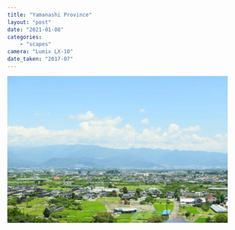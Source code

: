```yaml
---
title: "Yamanashi Province"
layout: "post" 
date: "2021-01-08"
categories: 
    - "scapes"
camera: "Lumix LX-10"
date_taken: "2017-07"
---
```


![USC](/images/yamanashi.jpg)